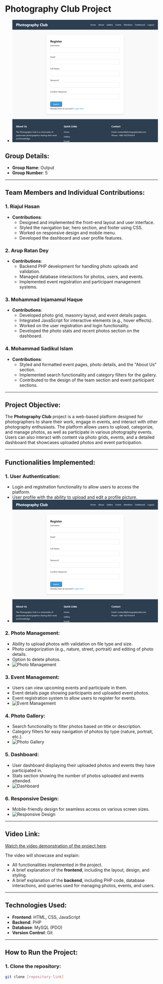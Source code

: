 # Photography Club Project
- ![User Authentication](https://github.com/Riajul-56/Photography_Club/blob/main/Register.png)

## Group Details:
- **Group Name**: Output
- **Group Number**: 5

---

## Team Members and Individual Contributions:

### **1. Riajul Hasan**
   - **Contributions**:
     - Designed and implemented the front-end layout and user interface.
     - Styled the navigation bar, hero section, and footer using CSS.
     - Worked on responsive design and mobile menu.
     - Developed the dashboard and user profile features.

### **2. Arup Ratan Dey**
   - **Contributions**:
     - Backend PHP development for handling photo uploads and validation.
     - Managed database interactions for photos, users, and events.
     - Implemented event registration and participant management systems.
  
### **3. Mohammad Injamamul Haque**
   - **Contributions**:
     - Developed photo grid, masonry layout, and event details pages.
     - Integrated JavaScript for interactive elements (e.g., hover effects).
     - Worked on the user registration and login functionality.
     - Developed the photo stats and recent photos section on the dashboard.
  
### **4. Mohammad Sadikul Islam**
   - **Contributions**:
     - Styled and formatted event pages, photo details, and the "About Us" section.
     - Implemented search functionality and category filters for the gallery.
     - Contributed to the design of the team section and event participant sections.

---

## **Project Objective**:
The **Photography Club** project is a web-based platform designed for photographers to share their work, engage in events, and interact with other photography enthusiasts. The platform allows users to upload, categorize, and manage photos, as well as participate in various photography events. Users can also interact with content via photo grids, events, and a detailed dashboard that showcases uploaded photos and event participation.

---

## **Functionalities Implemented**:

### **1. User Authentication**:
   - Login and registration functionality to allow users to access the platform.
   - User profile with the ability to upload and edit a profile picture.
   - ![User Authentication](https://github.com/Riajul-56/Photography_Club/blob/main/Register.png)

### **2. Photo Management**:
   - Ability to upload photos with validation on file type and size.
   - Photo categorization (e.g., nature, street, portrait) and editing of photo details.
   - Option to delete photos.
   - ![Photo Management](images/photo-management.png)

### **3. Event Management**:
   - Users can view upcoming events and participate in them.
   - Event details page showing participants and uploaded event photos.
   - Event registration system to allow users to register for events.
   - ![Event Management](images/event-management.png)

### **4. Photo Gallery**:
   - Search functionality to filter photos based on title or description.
   - Category filters for easy navigation of photos by type (nature, portrait, etc.).
   - ![Photo Gallery](images/photo-gallery.png)

### **5. Dashboard**:
   - User dashboard displaying their uploaded photos and events they have participated in.
   - Stats section showing the number of photos uploaded and events attended.
   - ![Dashboard](images/dashboard.png)

### **6. Responsive Design**:
   - Mobile-friendly design for seamless access on various screen sizes.
   - ![Responsive Design](images/responsive-design.png)

---

## **Video Link**:
[Watch the video demonstration of the project here](insert-your-video-link-here).

The video will showcase and explain:
- All functionalities implemented in the project.
- A brief explanation of the **frontend**, including the layout, design, and styling.
- A brief explanation of the **backend**, including PHP code, database interactions, and queries used for managing photos, events, and users.

---

## **Technologies Used**:
- **Frontend**: HTML, CSS, JavaScript
- **Backend**: PHP
- **Database**: MySQL (PDO)
- **Version Control**: Git

---

## **How to Run the Project**:

### **1. Clone the repository**:
```bash
git clone [repository-link]
